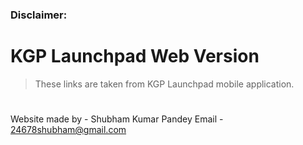 ### Disclaimer:
#
# KGP Launchpad Web Version

> These links are taken from KGP Launchpad mobile application. 
#
 Website made by - Shubham Kumar Pandey
 Email - 24678shubham@gmail.com